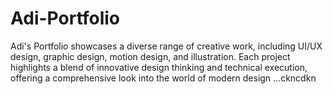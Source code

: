 # Adi-Portfolio
Adi's Portfolio showcases a diverse range of creative work, including UI/UX design, graphic design, motion design, and illustration. Each project highlights a blend of innovative design thinking and technical execution, offering a comprehensive look into the world of modern design
...ckncdkn